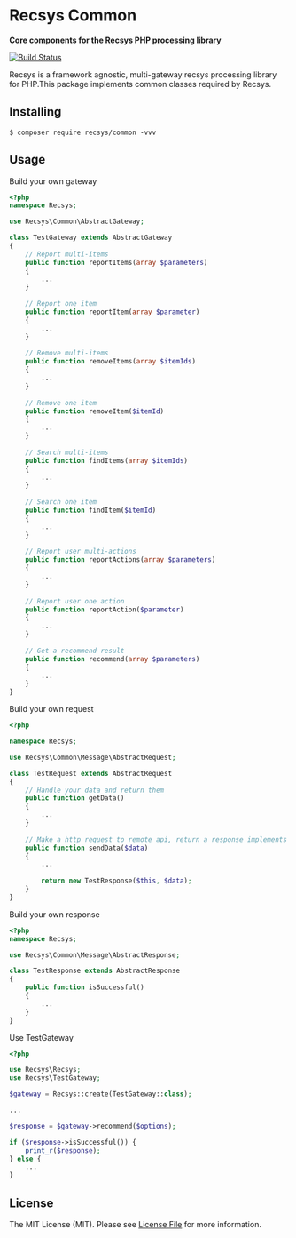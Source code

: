 # Recsys Common

**Core components for the Recsys PHP processing library**

[![Build Status](https://www.travis-ci.org/RecsysIntegration/common.svg?branch=master)](https://www.travis-ci.org/RecsysIntegration/common)

Recsys is a framework agnostic, multi-gateway recsys processing library for PHP.This package implements common classes required by Recsys.

## Installing

```shell
$ composer require recsys/common -vvv
```

## Usage

Build your own gateway
```php
<?php
namespace Recsys;

use Recsys\Common\AbstractGateway;

class TestGateway extends AbstractGateway
{
    // Report multi-items
    public function reportItems(array $parameters)
    {
        ...
    }
    
    // Report one item
    public function reportItem(array $parameter)
    {
        ...
    }
    
    // Remove multi-items
    public function removeItems(array $itemIds)
    {
        ...
    }
    
    // Remove one item
    public function removeItem($itemId)
    {
        ...
    }
    
    // Search multi-items
    public function findItems(array $itemIds)
    {
        ...
    }
    
    // Search one item
    public function findItem($itemId)
    {
        ...
    }
    
    // Report user multi-actions
    public function reportActions(array $parameters)
    {
        ...
    }
    
    // Report user one action
    public function reportAction($parameter)
    {
        ...
    }
    
    // Get a recommend result
    public function recommend(array $parameters)
    {
        ...
    }  
}
```

Build your own request
```php
<?php

namespace Recsys;

use Recsys\Common\Message\AbstractRequest;

class TestRequest extends AbstractRequest
{
    // Handle your data and return them
    public function getData()
    {
        ...
    }
    
    // Make a http request to remote api, return a response implements \Recsys\Common\Message\ResponseInterface
    public function sendData($data)
    {
        ...    
        
        return new TestResponse($this, $data);
    }
}
```

Build your own response
```php
<?php
namespace Recsys;

use Recsys\Common\Message\AbstractResponse;

class TestResponse extends AbstractResponse
{
    public function isSuccessful()
    {
        ...
    }
}
```

Use TestGateway
```php
<?php

use Recsys\Recsys;
use Recsys\TestGateway;

$gateway = Recsys::create(TestGateway::class);

...

$response = $gateway->recommend($options);

if ($response->isSuccessful()) {
    print_r($response);
} else {
    ...
}
```

## License

The MIT License (MIT). Please see [License File](LICENSE) for more information.